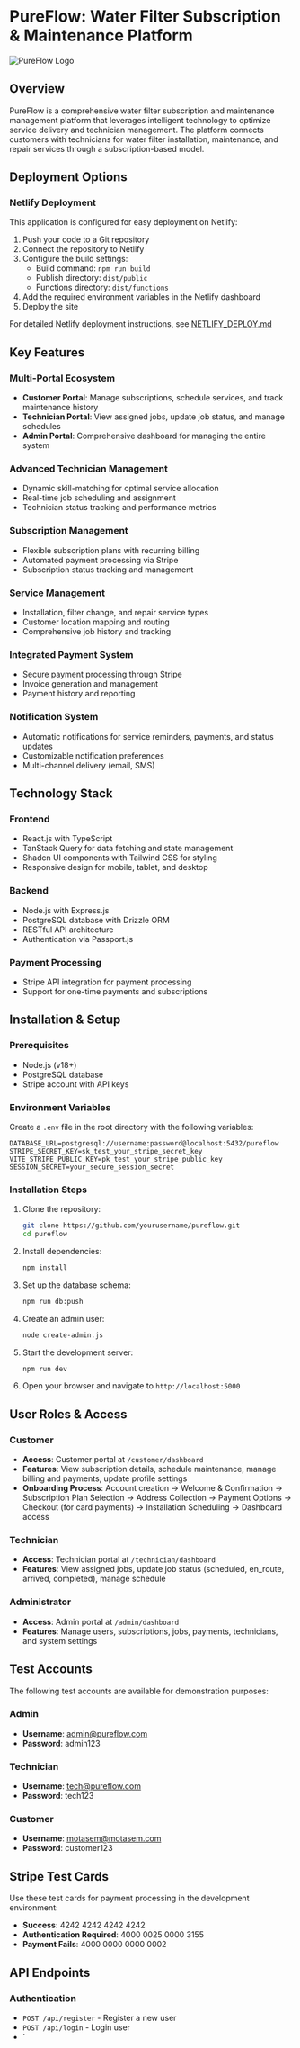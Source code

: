 # PureFlow: Water Filter Subscription & Maintenance Platform

![PureFlow Logo](generated-icon.png)

## Overview

PureFlow is a comprehensive water filter subscription and maintenance management platform that leverages intelligent technology to optimize service delivery and technician management. The platform connects customers with technicians for water filter installation, maintenance, and repair services through a subscription-based model.

## Deployment Options

### Netlify Deployment

This application is configured for easy deployment on Netlify:

1. Push your code to a Git repository
2. Connect the repository to Netlify
3. Configure the build settings:
   - Build command: `npm run build`
   - Publish directory: `dist/public`
   - Functions directory: `dist/functions`
4. Add the required environment variables in the Netlify dashboard
5. Deploy the site

For detailed Netlify deployment instructions, see [NETLIFY_DEPLOY.md](NETLIFY_DEPLOY.md)

## Key Features

### Multi-Portal Ecosystem

- **Customer Portal**: Manage subscriptions, schedule services, and track maintenance history
- **Technician Portal**: View assigned jobs, update job status, and manage schedules
- **Admin Portal**: Comprehensive dashboard for managing the entire system

### Advanced Technician Management

- Dynamic skill-matching for optimal service allocation
- Real-time job scheduling and assignment
- Technician status tracking and performance metrics

### Subscription Management

- Flexible subscription plans with recurring billing
- Automated payment processing via Stripe
- Subscription status tracking and management

### Service Management

- Installation, filter change, and repair service types
- Customer location mapping and routing
- Comprehensive job history and tracking

### Integrated Payment System

- Secure payment processing through Stripe
- Invoice generation and management
- Payment history and reporting

### Notification System

- Automatic notifications for service reminders, payments, and status updates
- Customizable notification preferences
- Multi-channel delivery (email, SMS)

## Technology Stack

### Frontend
- React.js with TypeScript
- TanStack Query for data fetching and state management
- Shadcn UI components with Tailwind CSS for styling
- Responsive design for mobile, tablet, and desktop

### Backend
- Node.js with Express.js
- PostgreSQL database with Drizzle ORM
- RESTful API architecture
- Authentication via Passport.js

### Payment Processing
- Stripe API integration for payment processing
- Support for one-time payments and subscriptions

## Installation & Setup

### Prerequisites

- Node.js (v18+)
- PostgreSQL database
- Stripe account with API keys

### Environment Variables

Create a `.env` file in the root directory with the following variables:

```env
DATABASE_URL=postgresql://username:password@localhost:5432/pureflow
STRIPE_SECRET_KEY=sk_test_your_stripe_secret_key
VITE_STRIPE_PUBLIC_KEY=pk_test_your_stripe_public_key
SESSION_SECRET=your_secure_session_secret
```

### Installation Steps

1. Clone the repository:
   ```bash
   git clone https://github.com/yourusername/pureflow.git
   cd pureflow
   ```

2. Install dependencies:
   ```bash
   npm install
   ```

3. Set up the database schema:
   ```bash
   npm run db:push
   ```

4. Create an admin user:
   ```bash
   node create-admin.js
   ```

5. Start the development server:
   ```bash
   npm run dev
   ```

6. Open your browser and navigate to `http://localhost:5000`

## User Roles & Access

### Customer
- **Access**: Customer portal at `/customer/dashboard`
- **Features**: View subscription details, schedule maintenance, manage billing and payments, update profile settings
- **Onboarding Process**: Account creation → Welcome & Confirmation → Subscription Plan Selection → Address Collection → Payment Options → Checkout (for card payments) → Installation Scheduling → Dashboard access

### Technician
- **Access**: Technician portal at `/technician/dashboard`
- **Features**: View assigned jobs, update job status (scheduled, en_route, arrived, completed), manage schedule

### Administrator
- **Access**: Admin portal at `/admin/dashboard`
- **Features**: Manage users, subscriptions, jobs, payments, technicians, and system settings

## Test Accounts

The following test accounts are available for demonstration purposes:

### Admin
- **Username**: admin@pureflow.com
- **Password**: admin123

### Technician
- **Username**: tech@pureflow.com
- **Password**: tech123

### Customer
- **Username**: motasem@motasem.com
- **Password**: customer123

## Stripe Test Cards

Use these test cards for payment processing in the development environment:

- **Success**: 4242 4242 4242 4242
- **Authentication Required**: 4000 0025 0000 3155
- **Payment Fails**: 4000 0000 0000 0002

## API Endpoints

### Authentication
- `POST /api/register` - Register a new user
- `POST /api/login` - Login user
- `
